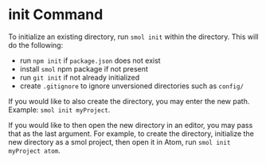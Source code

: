 # init Command

To initialize an existing directory, run `smol init` within the directory. This will do the following:

- run `npm init` if `package.json` does not exist
- install `smol` npm package if not present
- run `git init` if not already initialized
- create `.gitignore` to ignore unversioned directories such as `config/`

If you would like to also create the directory, you may enter the new path. Example: `smol init myProject`.

If you would like to then open the new directory in an editor, you may pass that as the last argument. For example, to create the directory, initialize the new directory as a smol project, then open it in Atom, run `smol init myProject atom`.
